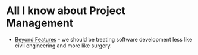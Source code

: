 # All I know about Project Management

 * [Beyond Features](https://youtu.be/lz5HBtDl-1A) - we should be treating software development less like civil engineering and more like surgery.
